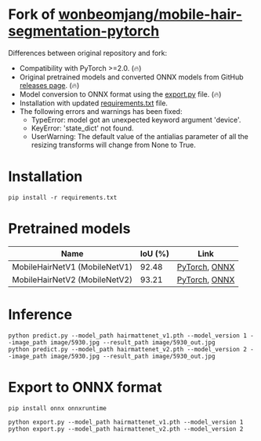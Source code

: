 # Fork of [wonbeomjang/mobile-hair-segmentation-pytorch](https://github.com/wonbeomjang/mobile-hair-segmentation-pytorch)

Differences between original repository and fork:

* Compatibility with PyTorch >=2.0. (🔥)
* Original pretrained models and converted ONNX models from GitHub [releases page](https://github.com/clibdev/mobile-hair-segmentation-pytorch/releases). (🔥)
* Model conversion to ONNX format using the [export.py](export.py) file. (🔥)
* Installation with updated [requirements.txt](requirements.txt) file.
* The following errors and warnings has been fixed:
  * TypeError: model got an unexpected keyword argument 'device'.
  * KeyError: 'state_dict' not found.
  * UserWarning: The default value of the antialias parameter of all the resizing transforms will change from None to True.

# Installation

```shell
pip install -r requirements.txt
```

# Pretrained models

| Name                          | IoU (%) | Link                                                                                                                                                                                                                                   |
|-------------------------------|---------|----------------------------------------------------------------------------------------------------------------------------------------------------------------------------------------------------------------------------------------|
| MobileHairNetV1 (MobileNetV1) | 92.48   | [PyTorch](https://github.com/clibdev/mobile-hair-segmentation-pytorch/releases/latest/download/hairmattenet_v1.pth), [ONNX](https://github.com/clibdev/mobile-hair-segmentation-pytorch/releases/latest/download/hairmattenet_v1.onnx) |
| MobileHairNetV2 (MobileNetV2) | 93.21   | [PyTorch](https://github.com/clibdev/mobile-hair-segmentation-pytorch/releases/latest/download/hairmattenet_v2.pth), [ONNX](https://github.com/clibdev/mobile-hair-segmentation-pytorch/releases/latest/download/hairmattenet_v2.onnx) |

# Inference

```shell
python predict.py --model_path hairmattenet_v1.pth --model_version 1 --image_path image/5930.jpg --result_path image/5930_out.jpg
python predict.py --model_path hairmattenet_v2.pth --model_version 2 --image_path image/5930.jpg --result_path image/5930_out.jpg
```

# Export to ONNX format

```shell
pip install onnx onnxruntime
```
```shell
python export.py --model_path hairmattenet_v1.pth --model_version 1
python export.py --model_path hairmattenet_v2.pth --model_version 2
```
